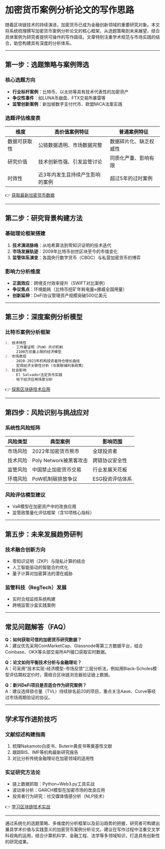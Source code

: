 # 加密货币案例分析论文的写作思路

随着区块链技术的持续演进，加密货币已成为金融创新领域的重要研究对象。本文将系统梳理撰写加密货币案例分析论文的核心框架，从选题策略到未来展望，结合具体案例为研究者提供可操作的写作路径。文章特别注重学术规范与市场实践的结合，助您构建具有深度的分析体系。

---

## 第一步：选题策略与案例筛选

### 核心选题方向
- **行业标杆案例**：比特币、以太坊等具有技术代表性的加密资产
- **争议性事件**：如LUNA币崩盘、FTX交易所暴雷等
- **监管创新案例**：新加坡数字支付代币、欧盟MiCA法案实践

### 选题评估维度表
| 维度        | 高价值案例特征                | 普通案例特征          |
|-------------|-----------------------------|---------------------|
| 数据可获取性 | 公链数据透明、市场数据完整      | 数据碎片化、缺乏权威性 |
| 研究价值    | 技术创新性强、引发监管讨论      | 同质化严重、影响有限  |
| 时效性      | 近3年内发生且持续产生影响的案例 | 超过5年的过时案例     |

👉 [获取最新加密货币数据](https://bit.ly/okx_welcome)

---

## 第二步：研究背景构建方法

### 基础理论框架搭建
1. **技术演进脉络**：从哈希算法到零知识证明的技术迭代
2. **市场发展轨迹**：2009年比特币创世区块至今的市值变化
3. **监管体系演变**：各国央行数字货币（CBDC）与私营加密货币的博弈

### 影响力分析维度
- **正面效应**：跨境支付效率提升（SWIFT对比案例）
- **争议焦点**：环境能耗（比特币挖矿年耗电量≈挪威全国用量）
- **创新延伸**：DeFi协议管理资产规模突破500亿美元

---

## 第三步：深度案例分析模型

### 比特币案例分析框架
```markdown
1. 技术特性
   - 工作量证明（PoW）共识机制
   - 2100万总量上限的经济模型
2. 市场表现
   - 2020-2023年机构投资者持仓增长曲线
   - 宏观经济关联性分析（与美联储利率政策）
3. 社会影响
   - El Salvador法定货币实践
   - 地下经济应用场景分析
```

👉 [探索区块链技术应用](https://bit.ly/okx_welcome)

---

## 第四步：风险识别与挑战应对

### 系统性风险矩阵
| 风险类型     | 典型案例                | 影响范围          |
|--------------|-----------------------|-------------------|
| 市场风险     | 2022年加密货币熊市    | 全球投资者        |
| 技术风险     | Poly Network被黑客攻击 | 跨链协议安全性    |
| 监管风险     | 中国禁止加密货币交易  | 行业发展天花板    |
| 环境风险     | PoW机制碳排放争议     | ESG投资评估体系   |

### 风险评估模型建议
- VaR模型在加密资产中的改良应用
- 监管政策量化评估框架（含10项核心指标）

---

## 第五步：未来发展趋势研判

### 技术融合创新方向
- 零知识证明（ZKP）与隐私计算的结合
- 人工智能驱动的智能合约优化
- 量子计算对加密算法的潜在威胁

### 监管科技（RegTech）发展
- 实时合规监控系统构建
- 跨境监管沙盒实践案例

---

## 常见问题解答（FAQ）

**Q：如何获取可信的加密货币研究数据？**  
A：建议优先采用CoinMarketCap、Glassnode等第三方数据平台，结合Coinbase、OKX等头部交易所API接口获取实时数据。

**Q：论文如何平衡技术分析与金融理论？**  
A：可采用"技术实现-经济模型-市场反馈"三层分析法，例如用Black-Scholes模型评估期权定价时，需结合区块链浏览器验证链上数据。

**Q：新兴DeFi项目是否适合作为研究案例？**  
A：建议选择锁仓量（TVL）持续排名前20的项目，重点关注Aave、Curve等经过市场周期验证的协议。

---

## 学术写作进阶技巧

### 文献综述构建指南
1. 梳理Nakamoto白皮书、Buterin黄皮书等奠基性文献
2. 跟踪BIS、IMF等机构最新研究报告
3. 对比分析传统金融理论在加密领域的适用性

### 实证研究方法论
- 链上数据抓取：Python+Web3.py工具实战
- 波动率分析：GARCH模型在加密市场的改良应用
- 投资者行为研究：社交媒体情感分析（NLP技术）

👉 [学习区块链技术实战](https://bit.ly/okx_welcome)

---

通过系统化的选题策略、多维度的分析框架以及前沿趋势的把握，研究者可构建出兼具学术价值与实践意义的加密货币案例分析论文。建议在写作过程中注重交叉学科视角的运用，结合计算机科学、金融工程、法学等多领域知识，打造具有创新性的研究成果。